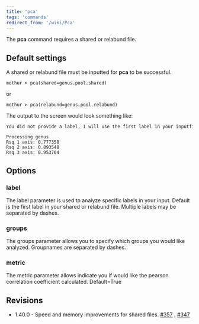 ```yaml
---
title: 'pca'
tags: 'commands'
redirect_from: '/wiki/Pca'
---
```

The **pca** command requires a shared or relabund file.


## Default settings

A shared or relabund file must be inputted for **pca** to be successful.

    mothur > pca(shared=genus.pool.shared)

or

    mothur > pca(relabund=genus.pool.relabund)

The output to the screen would look something like:

    You did not provide a label, I will use the first label in your inputfile.

    Processing genus
    Rsq 1 axis: 0.777358
    Rsq 2 axis: 0.893548
    Rsq 3 axis: 0.953764

## Options

### label

The label parameter is used to analyze specific labels in your input.
Default is the first label in your shared or relabund file. Multiple
labels may be separated by dashes.

### groups

The groups parameter allows you to specify which groups you would like
analyzed. Groupnames are separated by dashes.

### metric

The metric parameter allows indicate you if would like the pearson
correlation coefficient calculated. Default=True

## Revisions

-   1.40.0 - Speed and memory improvements for shared files.
    [\#357](https://github.com/mothur/mothur/issues/357) ,
    [\#347](https://github.com/mothur/mothur/issues/347)


